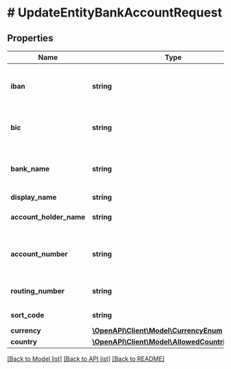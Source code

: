 # # UpdateEntityBankAccountRequest

## Properties

Name | Type | Description | Notes
------------ | ------------- | ------------- | -------------
**iban** | **string** | The IBAN of the entity’s bank account. | [optional]
**bic** | **string** | The BIC of the entity’s bank account. | [optional]
**bank_name** | **string** | The name of the entity’s bank account. | [optional]
**display_name** | **string** |  | [optional]
**account_holder_name** | **string** | Account holder&#39;s name | [optional]
**account_number** | **string** | Account number (required if IBAN is not provided) | [optional]
**routing_number** | **string** | Routing number (US) | [optional]
**sort_code** | **string** | Sort code (GB) | [optional]
**currency** | [**\OpenAPI\Client\Model\CurrencyEnum**](CurrencyEnum.md) |  | [optional]
**country** | [**\OpenAPI\Client\Model\AllowedCountriesCodes**](AllowedCountriesCodes.md) |  | [optional]

[[Back to Model list]](../../README.md#models) [[Back to API list]](../../README.md#endpoints) [[Back to README]](../../README.md)
